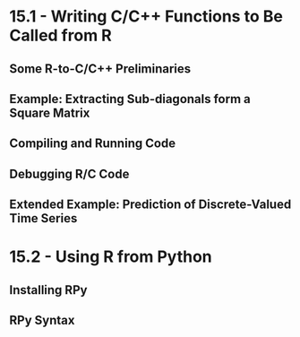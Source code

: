 # 15.1 - Writing C/C++ Functions to Be Called from R
## Some R-to-C/C++ Preliminaries
## Example: Extracting Sub-diagonals form a Square Matrix
## Compiling and Running Code
## Debugging R/C Code
## Extended Example: Prediction of Discrete-Valued Time Series
# 15.2 - Using R from Python

## Installing RPy
## RPy Syntax
